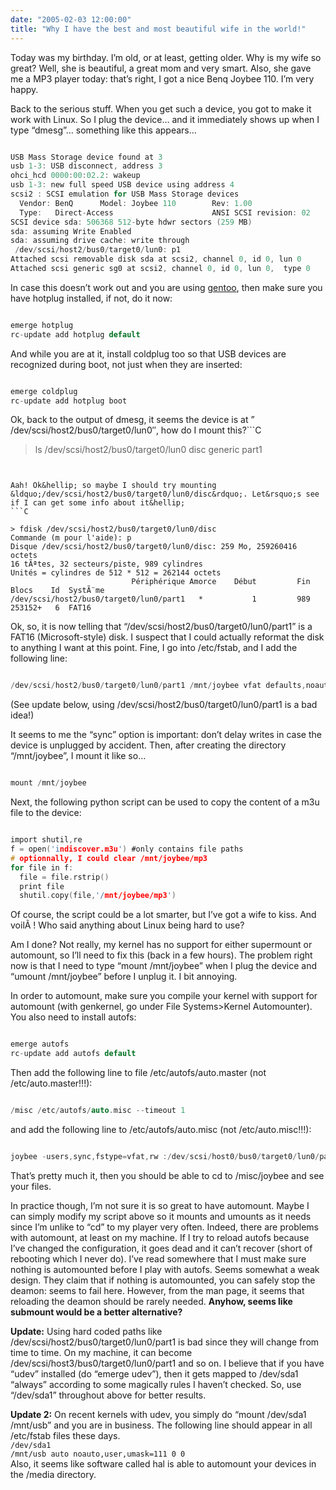 ```yaml
---
date: "2005-02-03 12:00:00"
title: "Why I have the best and most beautiful wife in the world!"
---
```




Today was my birthday. I&rsquo;m old, or at least, getting older.
Why is my wife so great? Well, she is beautiful, a great mom and very smart. Also, she gave me a MP3 player today: that&rsquo;s right, I got a nice Benq Joybee 110. I&rsquo;m very happy.

Back to the serious stuff. When you get such a device, you got to make it work with Linux. So I plug the device&hellip; and it immediately shows up when I type &ldquo;dmesg&rdquo;&hellip; something like this appears&hellip;
```C

USB Mass Storage device found at 3
usb 1-3: USB disconnect, address 3
ohci_hcd 0000:00:02.2: wakeup
usb 1-3: new full speed USB device using address 4
scsi2 : SCSI emulation for USB Mass Storage devices
  Vendor: BenQ      Model: Joybee 110        Rev: 1.00
  Type:   Direct-Access                      ANSI SCSI revision: 02
SCSI device sda: 506368 512-byte hdwr sectors (259 MB)
sda: assuming Write Enabled
sda: assuming drive cache: write through
 /dev/scsi/host2/bus0/target0/lun0: p1
Attached scsi removable disk sda at scsi2, channel 0, id 0, lun 0
Attached scsi generic sg0 at scsi2, channel 0, id 0, lun 0,  type 0
```


In case this doesn&rsquo;t work out and you are using [gentoo](https://www.gentoo.org/), then make sure you have hotplug installed, if not, do it now:
```C

emerge hotplug
rc-update add hotplug default
```


And while you are at it, install coldplug too so that USB devices are recognized during boot, not just when they are inserted:
```C

emerge coldplug
rc-update add hotplug boot
```


Ok, back to the output of dmesg, it seems the device is at &rdquo; /dev/scsi/host2/bus0/target0/lun0&#8243;, how do I mount this?```C

 > ls /dev/scsi/host2/bus0/target0/lun0
disc  generic  part1
```


Aah! Ok&hellip; so maybe I should try mounting &ldquo;/dev/scsi/host2/bus0/target0/lun0/disc&rdquo;. Let&rsquo;s see if I can get some info about it&hellip;
```C

> fdisk /dev/scsi/host2/bus0/target0/lun0/disc
Commande (m pour l'aide): p
Disque /dev/scsi/host2/bus0/target0/lun0/disc: 259 Mo, 259260416 octets
16 tÃªtes, 32 secteurs/piste, 989 cylindres
Unités = cylindres de 512 * 512 = 262144 octets
                           Périphérique Amorce    Début         Fin      Blocs    Id  SystÃ¨me
/dev/scsi/host2/bus0/target0/lun0/part1   *           1         989      253152+   6  FAT16
```


Ok, so, it is now telling that &ldquo;/dev/scsi/host2/bus0/target0/lun0/part1&rdquo; is a FAT16 (Microsoft-style) disk. I suspect that I could actually reformat the disk to anything I want at this point. Fine, I go into /etc/fstab, and I add the following line:
```C

/dev/scsi/host2/bus0/target0/lun0/part1 /mnt/joybee vfat defaults,noauto,users,sync 0 0
```


(See update below, using /dev/scsi/host2/bus0/target0/lun0/part1 is a bad idea!)

It seems to me the &ldquo;sync&rdquo; option is important: don&rsquo;t delay writes in case the device is unplugged by accident. Then, after creating the directory &ldquo;/mnt/joybee&rdquo;, I mount it like so&hellip;
```C

mount /mnt/joybee
```


Next, the following python script can be used to copy the content of a m3u file to the device:
```C

import shutil,re
f = open('indiscover.m3u') #only contains file paths
# optionnally, I could clear /mnt/joybee/mp3
for file in f:
  file = file.rstrip()
  print file
  shutil.copy(file,'/mnt/joybee/mp3')
```


Of course, the script could be a lot smarter, but I&rsquo;ve got a wife to kiss. And voilÃ ! Who said anything about Linux being hard to use?

Am I done? Not really, my kernel has no support for either supermount or automount, so I&rsquo;ll need to fix this (back in a few hours). The problem right now is that I need to type &ldquo;mount /mnt/joybee&rdquo; when I plug the device and &ldquo;umount /mnt/joybee&rdquo; before I unplug it. I bit annoying.

In order to automount, make sure you compile your kernel with support for automount (with genkernel, go under File Systems>Kernel Automounter). You also need to install autofs:
```C

emerge autofs
rc-update add autofs default
```


Then add the following line to file /etc/autofs/auto.master (not /etc/auto.master!!!):
```C

/misc /etc/autofs/auto.misc --timeout 1
```


and add the following line to /etc/autofs/auto.misc (not /etc/auto.misc!!!):
```C

joybee -users,sync,fstype=vfat,rw :/dev/scsi/host0/bus0/target0/lun0/part1
```


That&rsquo;s pretty much it, then you should be able to cd to /misc/joybee and see your files.

In practice though, I&rsquo;m not sure it is so great to have automount. Maybe I can simply modify my script above so it mounts and umounts as it needs since I&rsquo;m unlike to &ldquo;cd&rdquo; to my player very often. Indeed, there are problems with automount, at least on my machine. If I try to reload autofs because I&rsquo;ve changed the configuration, it goes dead and it can&rsquo;t recover (short of rebooting which I never do). I&rsquo;ve read somewhere that I must make sure nothing is automounted before I play with autofs. Seems somewhat a weak design. They claim that if nothing is automounted, you can safely stop the deamon: seems to fail here. However, from the man page, it seems that reloading the deamon should be rarely needed. __Anyhow, seems like submount would be a better alternative?__

__Update:__ Using hard coded paths like /dev/scsi/host2/bus0/target0/lun0/part1 is bad since they will change from time to time. On my machine, it can become /dev/scsi/host3/bus0/target0/lun0/part1 and so on. I believe that if you have &ldquo;udev&rdquo; installed (do &ldquo;emerge udev&rdquo;), then it gets mapped to /dev/sda1 &ldquo;always&rdquo; according to some magically rules I haven&rsquo;t checked. So, use &ldquo;/dev/sda1&rdquo; throughout above for better results.

__Update 2:__ On recent kernels with udev, you simply do &ldquo;mount /dev/sda1 /mnt/usb&rdquo; and you are in business. The following line should appear in all /etc/fstab files these days.<br/>
<code>/dev/sda1 /mnt/usb auto noauto,user,umask=111 0 0</code><br/>
Also, it seems like software called hal is able to automount your devices in the /media directory.

